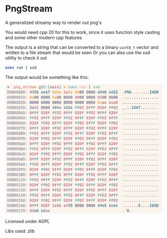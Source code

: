 # PngStream

A generalized streamy way to render out png's

You would need cpp 20 for this to work, since it uses function style casting
and some other modern cpp features

The output is a string that can be converted to a binary `uint8_t` vector and 
written to a file stream that would be seen
Or you can also use the xxd utility to check it out
```bash
make run | xxd
```

The output would be something like this:

![Output example](assets/screenshot.png)

Licensed under AGPL

Libs used: zlib
